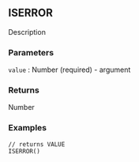 ## ISERROR

Description

### Parameters
`value` : Number (required) - argument

### Returns
Number

### Examples
```
// returns VALUE
ISERROR()
```